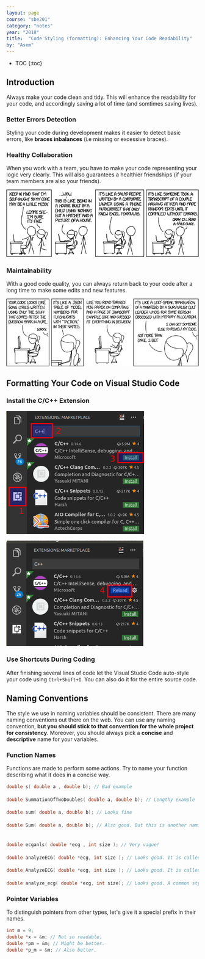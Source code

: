 ```yaml
---
layout: page
course: "sbe201"
category: "notes"
year: "2018"
title:  "Code Styling (formatting): Enhancing Your Code Readability"
by: "Asem"
---
```


* TOC
{:toc}


## Introduction

Always make your code clean and tidy. This will enhance the readability for your code, and accordingly saving a lot of time (and somtimes saving lives).

### Better Errors Detection

Styling your code during development makes it easier to detect basic errors, like **braces inbalances** (i.e missing or excessive braces).

### Healthy Collaboration

When you work with a team, you have to make your code representing your logic very clearly. This will also guarantees a healthier friendships (if your team members are also your friends).

![](/gallery/code_quality.png)

### Maintainability

With a good code quality, you can always return back to your code after a long time to make some edits and new features.

![](/gallery/code_quality_3.png)

## Formatting Your Code on Visual Studio Code

### Install the C/C++ Extension

![](/gallery/vscode_formatting1.png)

![](/gallery/vscode_formatting2.png)

### Use Shortcuts During Coding

After finishing several lines of code let the Visual Studio Code auto-style your code using `Ctrl+Shift+I`. You can also do it for the entire source code.

## Naming Conventions

The style we use in naming variables should be consistent. There are many naming conventions out there on the web. You can use any naming convention, **but you should stick to that convention for the whole project for consistency**. Moreover, you should always pick a **concise** and **descriptive** name for your variables.

### Function Names

Functions are made to perform some actions. Try to name your function describing what it does in a concise way.

```c++
double s( double a , double b); // Bad example

double SummationOfTwoDoubles( double a, double b); // Lengthy example

double sum( double a, double b); // Looks fine

double Sum( double a, double b); // Also good. But this is another naming convention.


double ecganls( double *ecg , int size ); // Very vague!

double analyzeECG( double *ecg, int size ); // Looks good. It is called camelCase style.

double AnalyzeECG( double *ecg, int size ); // Looks good. It is called PascalCase style.

double analyze_ecg( double *ecg, int size); // Looks good. A common style for Python language.
```

### Pointer Variables

To distinguish pointers from other types, let's give it a special prefix in their names.

```c++
int m = 9;
double *x = &m; // Not so readable.
double *pm = &m; // Might be better.
double *p_m = &m; // Also better. 
```


